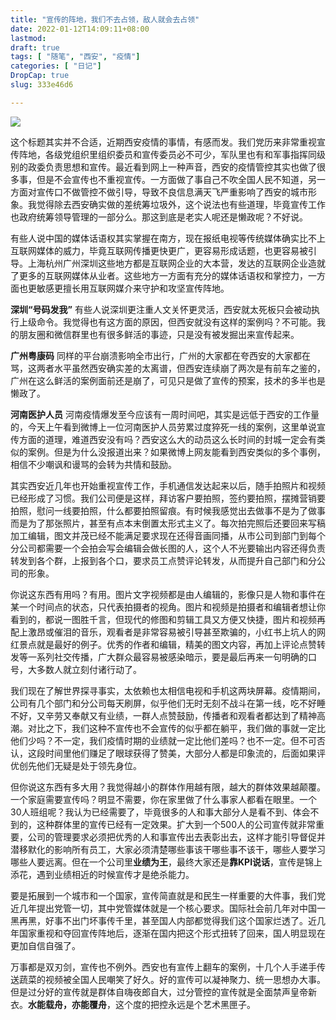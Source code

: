 ```yaml
---
title: "宣传的阵地，我们不去占领，敌人就会去占领"
date: 2022-01-12T14:09:11+08:00
lastmod: 
draft: true
tags: [ "随笔", "西安", "疫情"]
categories: [ "日记"]
DropCap: true
slug: 333e46d6

---
```


![](https://img-upyun.kekeyu.top/ad99bd29fae44c04ab54f07aeaaebee9.jpg)

这个标题其实并不合适，近期西安疫情的事情，有感而发。我们党历来非常重视宣传阵地，各级党组织里组织委员和宣传委员必不可少，军队里也有和军事指挥同级别的政委负责思想和宣传。最近看到网上一种声音，西安的疫情管控其实也做了很多事，但是不会宣传也不重视宣传。一方面做了事自己不吹全国人民不知道，另一方面对宣传口不做管控不做引导，导致不良信息满天飞严重影响了西安的城市形象。我觉得除去西安确实做的差统筹垃圾外，这个说法也有些道理，毕竟宣传工作也政府统筹领导管理的一部分么。那这到底是老实人呢还是懒政呢？不好说。

 <!-- more -->

有些人说中国的媒体话语权其实掌握在南方，现在报纸电视等传统媒体确实比不上互联网媒体的威力，毕竟互联网传播更快更广，更容易形成话题，也更容易被引导。上海杭州广州深圳这些地方都是互联网企业的大本营，发达的互联网企业造就了更多的互联网媒体从业者。这些地方一方面有充分的媒体话语权和掌控力，一方面也更敏感更擅长用互联网媒介来守护和攻坚宣传阵地。

**深圳“号码发我”** 有些人说深圳更注重人文关怀更灵活，西安就太死板只会被动执行上级命令。我觉得也有这方面的原因，但西安就没有这样的案例吗？不可能。我的朋友圈和微信群里也有很多鲜活的事迹，只是没有被发掘出来宣传起来。

**广州粤康码** 同样的平台崩溃影响全市出行，广州的大家都在夸西安的大家都在骂，这两者水平虽然西安确实差的太离谱，但西安连续崩了两次是有前车之鉴的，广州在这么鲜活的案例面前还是崩了，可见只是做了宣传的预案，技术的多半也是懒政了。

**河南医护人员** 河南疫情爆发至今应该有一周时间吧，其实是远低于西安的工作量的，今天上午看到微博上一位河南医护人员劳累过度猝死一线的案例，这里单说宣传方面的道理，难道西安没有吗？西安这么大的动员这么长时间的封城一定会有类似的案例。但是为什么没报道出来？如果微博上网友能看到西安类似的多个事例，相信不少嘲讽和谩骂的会转为共情和鼓励。

其实西安近几年也开始重视宣传工作，手机通信发达起来以后，随手拍照片和视频已经形成了习惯。我们公司便是这样，拜访客户要拍照，签约要拍照，摆摊营销要拍照，慰问一线要拍照，什么都要拍照留痕。有时候我感觉出去做事不是为了做事而是为了那张照片，甚至有点本末倒置太形式主义了。每次拍完照后还要回来写稿加工编辑，图文并茂已经不能满足要求现在还得音画同播，从市公司到部门到每个分公司都需要一个会拍会写会编辑会做长图的人，这个人不光要输出内容还得负责转发到各个群，上报到各个口，要求员工点赞评论转发，从而提升自己部门和分公司的形象。

你说这东西有用吗？有用。图片文字视频都是由人编辑的，影像只是人物和事件在某一个时间点的状态，只代表拍摄者的视角。图片和视频是拍摄者和编辑者想让你看到的，都说一图胜千言，但现代的修图和剪辑工具又方便又快捷，图片和视频再配上激昂或催泪的音乐，观看者是非常容易被引导甚至欺骗的，小红书上坑人的网红景点就是最好的例子。优秀的作者和编辑，精美的图文内容，再加上评论点赞转发等一系列社交传播，广大群众最容易被感染暗示，要是最后再来一句明确的口号，大多数人就立刻付诸行动了。

我们现在了解世界探寻事实，太依赖也太相信电视和手机这两块屏幕。疫情期间，公司有几个部门和分公司每天刷屏，似乎他们无时无刻不战斗在第一线，吃不好睡不好，又辛劳又奉献又有业绩，一群人点赞鼓励，传播者和观看者都达到了精神高潮。对比之下，我们这种不宣传也不会宣传的似乎都在躺平，我们做的事就一定比他们少吗？不一定，我们疫情时期的业绩就一定比他们差吗？也不一定。但不可否认，这段时间里他们赚足了眼球获得了赞美，大部分人都是印象流的，后面如果评优创先他们无疑是处于领先身位。

但你说这东西有多大用？我觉得越小的群体作用越有限，越大的群体效果越颠覆。一个家庭需要宣传吗？明显不需要，你在家里做了什么事家人都看在眼里。一个30人班组呢？我认为已经需要了，毕竟很多的人和事大部分人是看不到、体会不到的，这种群体里的宣传已经有一定效果。扩大到一个500人的公司宣传就非常重要，公司的管理要求必须把优秀的人和事宣传出去表彰出去，这样才能引导督促并潜移默化的影响所有员工，大家必须清楚哪些事该干哪些事不该干，哪些人要学习哪些人要远离。但在一个公司里**业绩为王**，最终大家还是**靠KPI说话**，宣传是锦上添花，遇到业绩相近的时候宣传才是绝杀能力。

要是拓展到一个城市和一个国家，宣传简直就是和民生一样重要的大件事，我们党近几年提出党管一切，其中党管媒体就是一个核心要求。国际社会前几年对中国一黑再黑，好事不出门坏事传千里，甚至国人内部都觉得我们这个国家烂透了。近几年国家重视和夺回宣传阵地后，逐渐在国内把这个形式扭转了回来，国人明显现在更加自信自强了。

万事都是双刃剑，宣传也不例外。西安也有宣传上翻车的案例，十几个人手递手传送蔬菜的视频被全国人民嘲笑了好久。好的宣传可以凝神聚力、统一思想办大事。但是过分好的宣传就是群体自嗨夜郎自大，过分管控的宣传就是全面禁声皇帝新衣。**水能载舟，亦能覆舟**，这个度的把控永远是个艺术黑匣子。
